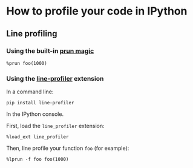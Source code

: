 # How to profile your code in IPython
## Line profiling
### Using the built-in [prun magic](http://ipython.readthedocs.io/en/stable/interactive/magics.html#magic-prun)

```
%prun foo(1000)
```

### Using the [line-profiler](https://github.com/rkern/line_profiler) extension
In a command line:

```
pip install line-profiler
```

In the IPython console.

First, load the `line_profiler` extension:

```
%load_ext line_profiler
```

Then, line profile your function `foo` (for example):

```
%lprun -f foo foo(1000)
```
